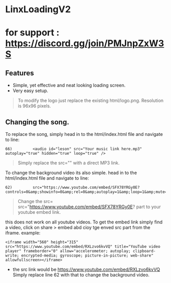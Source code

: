 # LinxLoadingV2
# for support : https://discord.gg/join/PMJnpZxW3S

## Features

- Simple, yet effective and neat looking loading screen.
- Very easy setup.

>To modify the logo just replace the existing html/logo.png.
>Resolution is 96x96 pixels.

## Changing the song.
To replace the song, simply head in to the html/index.html file and navigate to line:
```
66)			<audio id="leson" src="Your music link here.mp3" autoplay="true" hidden="true" loop="true" />
```
> Simply replace the src="" with a direct MP3 link.

To change the background video its also simple.
head in to the html/index.html file and navigate to line:
```
62)			src="https://www.youtube.com/embed/SFX78YRGy0E?controls=0&amp;showinfo=0&amp;rel=0&amp;autoplay=1&amp;loop=1&amp;mute=1"
```

> Change the src= src="https://www.youtube.com/embed/SFX78YRGy0E? part to your youtube embed link.

this does not work on all youtube videos.
To get the embed link simply find a video, click on share > embed abd cioy tge enved src part from the iframe.
example:

```
<iframe width="560" height="315" src="https://www.youtube.com/embed/RXLzvo6kvVQ" title="YouTube video player" frameborder="0" allow="accelerometer; autoplay; clipboard-write; encrypted-media; gyroscope; picture-in-picture; web-share" allowfullscreen></iframe>
```

- the src link would be https://www.youtube.com/embed/RXLzvo6kvVQ
Simply replace line 62 with that to change the background video.